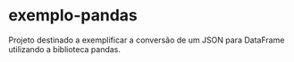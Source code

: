 # exemplo-pandas

Projeto destinado a exemplificar a conversão de um JSON para DataFrame utilizando a biblioteca pandas.

